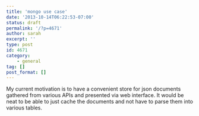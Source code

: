 ```yaml
---
title: 'mongo use case'
date: '2013-10-14T06:22:53-07:00'
status: draft
permalink: '/?p=4671'
author: sarah
excerpt: ''
type: post
id: 4671
category:
    - general
tag: []
post_format: []
---
```

My current motivation is to have a convenient store for json documents gathered from various APIs and presented via web interface. It would be neat to be able to just cache the documents and not have to parse them into various tables.